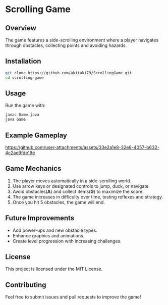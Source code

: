 # Scrolling Game

## Overview
The game features a side-scrolling environment where a player navigates through obstacles, collecting points and avoiding hazards.

## Installation
```sh
git clone https://github.com/akitaki79/ScrollingGame.git
cd scrolling-game
```

## Usage
Run the game with:
```sh
javac Game.java
java Game
```

## Example Gameplay


https://github.com/user-attachments/assets/33e2a1e8-32e8-4057-b632-4c2ae9fde19e


          


## Game Mechanics
1. The player moves automatically in a side-scrolling world.
2. Use arrow keys or designated controls to jump, duck, or navigate.
3. Avoid obstacles(**A**) and collect items(**G**) to maximize the score.
4. The game increases in difficulty over time, testing reflexes and strategy.
5. Once you hit 5 obstacles, the game will end.

## Future Improvements
- Add power-ups and new obstacle types.
- Enhance graphics and animations.
- Create level progression with increasing challenges.

## License
This project is licensed under the MIT License.

## Contributing
Feel free to submit issues and pull requests to improve the game!

